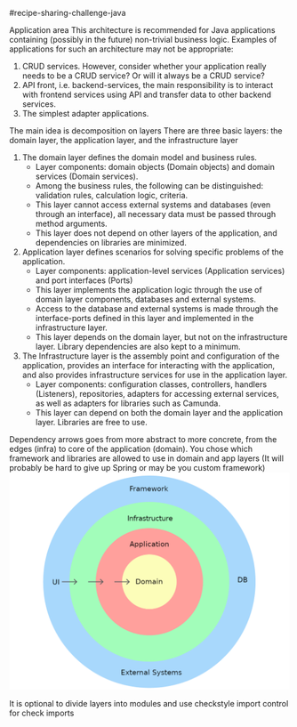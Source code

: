 #recipe-sharing-challenge-java

Application area
This architecture is recommended for Java applications containing (possibly in the future) non-trivial business logic.
Examples of applications for such an architecture may not be appropriate:

1) CRUD services. However, consider whether your application really needs to be a CRUD service?
Or will it always be a CRUD service?
2) API front, i.e. backend-services, the main responsibility is to interact with frontend services 
using API and transfer data to other backend services.
3) The simplest adapter applications.

The main idea is decomposition on layers
There are three basic layers: the domain layer, the application layer, and the infrastructure layer
1) The domain layer defines the domain model and business rules.
   - Layer components: domain objects (Domain objects) and domain services (Domain services).
   - Among the business rules, the following can be distinguished: validation rules, calculation logic, criteria.
   - This layer cannot access external systems and databases (even through an interface), all necessary data must be 
passed through method arguments.
   - This layer does not depend on other layers of the application, and dependencies on libraries are minimized.
2) Application layer defines scenarios for solving specific problems of the application.
   - Layer components: application-level services (Application services) and port interfaces (Ports)
   - This layer implements the application logic through the use of domain layer components, databases and external 
systems.
   - Access to the database and external systems is made through the interface-ports defined in this layer and 
implemented in the infrastructure layer.
   - This layer depends on the domain layer, but not on the infrastructure layer. Library dependencies are also kept 
to a minimum.
3) The Infrastructure layer is the assembly point and configuration of the application, provides an interface for 
interacting with the application, and also provides infrastructure services for use in the application layer.
   - Layer components: configuration classes, controllers, handlers (Listeners), repositories, adapters for accessing
external services, as well as adapters for libraries such as Camunda.
   - This layer can depend on both the domain layer and the application layer. Libraries are free to use.


Dependency arrows goes from more abstract to more concrete, from the edges (infra) to core of the application (domain).
You chose which framework and libraries are allowed to use in domain and app layers (It will probably be hard to give up
Spring or may be you custom framework)
![img.png](img.png)

It is optional to divide layers into modules and use checkstyle import control for check imports